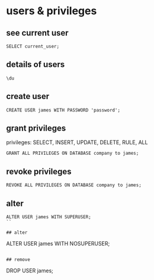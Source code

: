 # users & privileges

## see current user
```
SELECT current_user;
```

## details of users
```
\du
```

## create user
```
CREATE USER james WITH PASSWORD 'password';
```

## grant privileges
privileges: SELECT, INSERT, UPDATE, DELETE, RULE, ALL
```
GRANT ALL PRIVILEGES ON DATABASE company to james;
```

## revoke privileges
```
REVOKE ALL PRIVILEGES ON DATABASE company to james;
```

## alter
```
ALTER USER james WITH SUPERUSER;
``

## alter
```
ALTER USER james WITH NOSUPERUSER;
```

## remove
```
DROP USER james;
```
